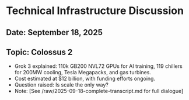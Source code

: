 # Technical Infrastructure Discussion
## Date: September 18, 2025
## Topic: Colossus 2
- Grok 3 explained: 110k GB200 NVL72 GPUs for AI training, 119 chillers for 200MW cooling, Tesla Megapacks, and gas turbines.
- Cost estimated at $12 billion, with funding efforts ongoing.
- Question raised: Is scale the only way?
- Note: [See /raw/2025-09-18-complete-transcript.md for full dialogue]
